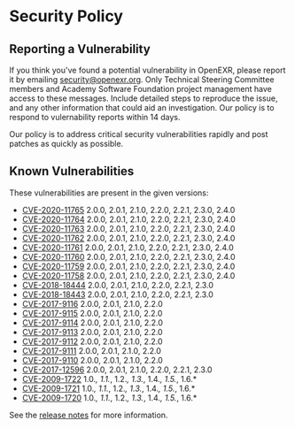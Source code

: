 # Security Policy

## Reporting a Vulnerability

If you think you've found a potential vulnerability in OpenEXR, please
report it by emailing security@openexr.org. Only Technical Steering
Committee members and Academy Software Foundation project management
have access to these messages. Include detailed steps to reproduce the
issue, and any other information that could aid an investigation. Our
policy is to respond to vulernability reports within 14 days.

Our policy is to address critical security vulnerabilities rapidly and
post patches as quickly as possible.

## Known Vulnerabilities

These vulnerabilities are present in the given versions:

* [CVE-2020-11765](https://cve.mitre.org/cgi-bin/cvename.cgi?name=CVE-2020-11765) 2.0.0, 2.0.1, 2.1.0, 2.2.0, 2.2.1, 2.3.0, 2.4.0 
* [CVE-2020-11764](https://cve.mitre.org/cgi-bin/cvename.cgi?name=CVE-2020-11764) 2.0.0, 2.0.1, 2.1.0, 2.2.0, 2.2.1, 2.3.0, 2.4.0 
* [CVE-2020-11763](https://cve.mitre.org/cgi-bin/cvename.cgi?name=CVE-2020-11763) 2.0.0, 2.0.1, 2.1.0, 2.2.0, 2.2.1, 2.3.0, 2.4.0 
* [CVE-2020-11762](https://cve.mitre.org/cgi-bin/cvename.cgi?name=CVE-2020-11762) 2.0.0, 2.0.1, 2.1.0, 2.2.0, 2.2.1, 2.3.0, 2.4.0 
* [CVE-2020-11761](https://cve.mitre.org/cgi-bin/cvename.cgi?name=CVE-2020-11761) 2.0.0, 2.0.1, 2.1.0, 2.2.0, 2.2.1, 2.3.0, 2.4.0 
* [CVE-2020-11760](https://cve.mitre.org/cgi-bin/cvename.cgi?name=CVE-2020-11760) 2.0.0, 2.0.1, 2.1.0, 2.2.0, 2.2.1, 2.3.0, 2.4.0 
* [CVE-2020-11759](https://cve.mitre.org/cgi-bin/cvename.cgi?name=CVE-2020-11759) 2.0.0, 2.0.1, 2.1.0, 2.2.0, 2.2.1, 2.3.0, 2.4.0 
* [CVE-2020-11758](https://cve.mitre.org/cgi-bin/cvename.cgi?name=CVE-2020-11758) 2.0.0, 2.0.1, 2.1.0, 2.2.0, 2.2.1, 2.3.0, 2.4.0 
* [CVE-2018-18444](https://cve.mitre.org/cgi-bin/cvename.cgi?name=CVE-2018-18444) 2.0.0, 2.0.1, 2.1.0, 2.2.0, 2.2.1, 2.3.0
* [CVE-2018-18443](https://cve.mitre.org/cgi-bin/cvename.cgi?name=CVE-2018-18443) 2.0.0, 2.0.1, 2.1.0, 2.2.0, 2.2.1, 2.3.0
* [CVE-2017-9116](https://cve.mitre.org/cgi-bin/cvename.cgi?name=CVE-2017-9116) 2.0.0, 2.0.1, 2.1.0, 2.2.0
* [CVE-2017-9115](https://cve.mitre.org/cgi-bin/cvename.cgi?name=CVE-2017-9115) 2.0.0, 2.0.1, 2.1.0, 2.2.0
* [CVE-2017-9114](https://cve.mitre.org/cgi-bin/cvename.cgi?name=CVE-2017-9114) 2.0.0, 2.0.1, 2.1.0, 2.2.0
* [CVE-2017-9113](https://cve.mitre.org/cgi-bin/cvename.cgi?name=CVE-2017-9113) 2.0.0, 2.0.1, 2.1.0, 2.2.0
* [CVE-2017-9112](https://cve.mitre.org/cgi-bin/cvename.cgi?name=CVE-2017-9112) 2.0.0, 2.0.1, 2.1.0, 2.2.0
* [CVE-2017-9111](https://cve.mitre.org/cgi-bin/cvename.cgi?name=CVE-2017-9111) 2.0.0, 2.0.1, 2.1.0, 2.2.0
* [CVE-2017-9110](https://cve.mitre.org/cgi-bin/cvename.cgi?name=CVE-2017-9110) 2.0.0, 2.0.1, 2.1.0, 2.2.0
* [CVE-2017-12596](https://cve.mitre.org/cgi-bin/cvename.cgi?name=CVE-2017-12596) 2.0.0, 2.0.1, 2.1.0, 2.2.0, 2.2.1, 2.3.0
* [CVE-2009-1722](https://cve.mitre.org/cgi-bin/cvename.cgi?name=CVE-2009-1722) 1.0.*, 1.1.*, 1.2.*, 1.3.*, 1.4.*, 1.5.*, 1.6.*
* [CVE-2009-1721](https://cve.mitre.org/cgi-bin/cvename.cgi?name=CVE-2009-1721) 1.0.*, 1.1.*, 1.2.*, 1.3.*, 1.4.*, 1.5.*, 1.6.*
* [CVE-2009-1720](https://cve.mitre.org/cgi-bin/cvename.cgi?name=CVE-2009-1720) 1.0.*, 1.1.*, 1.2.*, 1.3.*, 1.4.*, 1.5.*, 1.6.*

See the [release notes](CHANGES.md) for more information.


